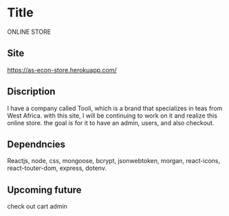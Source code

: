 # Title
ONLINE STORE

## Site
https://as-econ-store.herokuapp.com/

## Discription
I have a company called Tooli, which is a brand that specializes in teas from West Africa. with this site, I will be continuing to work on it and realize this online store. the goal is for it to have an admin, users, and also checkout. 

## Dependncies
Reactjs, node, css, mongoose, bcrypt, jsonwebtoken, morgan, react-icons, react-touter-dom, express, dotenv.

## Upcoming future
check out cart
admin 